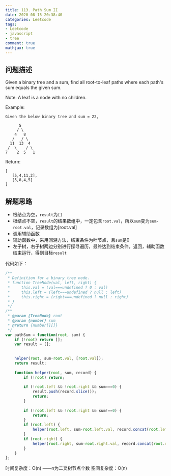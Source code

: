 ```yaml
---
title: 113. Path Sum II
date: 2020-08-15 20:38:40
categories: Leetcode
tags: 
- Leetcode
- javascript
- tree
comment: true
mathjax: true
---
```


## 问题描述

Given a binary tree and a sum, find all root-to-leaf paths where each path's sum equals the given sum.

Note: A leaf is a node with no children.

Example:

```
Given the below binary tree and sum = 22,

      5
     / \
    4   8
   /   / \
  11  13  4
 /  \    / \
7    2  5   1
```
<!--more-->

Return:

```
[
   [5,4,11,2],
   [5,8,4,5]
]
```

## 解题思路

- 根结点为空，`result`为`[]`
- 根结点不空，`result`的结果数组中，一定包含`root.val`，所以`sum`变为`sum-root.val`，记录数组为[root.val]
- 调用辅助函数
- 辅助函数中，采用回溯方法，结束条件为叶节点，且`sum`是0
- 左子树，右子树两边分别进行探寻遍历，最终达到结束条件，返回，辅助函数结束运行，得到目标`result`

代码如下：

```javascript
/**
 * Definition for a binary tree node.
 * function TreeNode(val, left, right) {
 *     this.val = (val===undefined ? 0 : val)
 *     this.left = (left===undefined ? null : left)
 *     this.right = (right===undefined ? null : right)
 * }
 */
/**
 * @param {TreeNode} root
 * @param {number} sum
 * @return {number[][]}
 */
var pathSum = function(root, sum) {
    if (!root) return [];
    var result = [];
    
    
    helper(root, sum-root.val, [root.val]);
    return result;
    
    function helper(root, sum, record) {
        if (!root) return;
        
        if (!root.left && !root.right && sum===0) {
            result.push(record.slice());
            return;
        } 
        
        if (!root.left && !root.right && sum!==0) {
            return;
        }
        if (root.left) {
            helper(root.left, sum-root.left.val, record.concat(root.left.val));
        }
        if (root.right) {
            helper(root.right, sum-root.right.val, record.concat(root.right.val))
        }
    }
};
```

时间复杂度：O(n)  ——n为二叉树节点个数
空间复杂度：O(n)